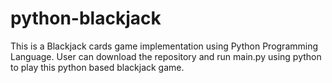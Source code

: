# python-blackjack
This is a Blackjack cards game implementation using Python Programming Language.
User can download the repository and run main.py using python to play this python based blackjack game.
